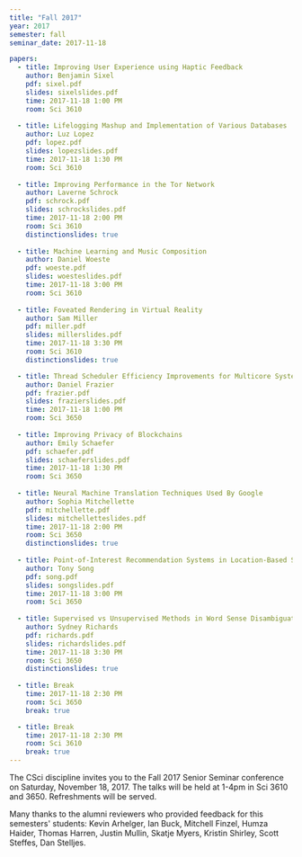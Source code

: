```yaml
---
title: "Fall 2017"
year: 2017
semester: fall
seminar_date: 2017-11-18

papers:
  - title: Improving User Experience using Haptic Feedback
    author: Benjamin Sixel
    pdf: sixel.pdf
    slides: sixelslides.pdf
    time: 2017-11-18 1:00 PM
    room: Sci 3610
    
  - title: Lifelogging Mashup and Implementation of Various Databases
    author: Luz Lopez
    pdf: lopez.pdf
    slides: lopezslides.pdf
    time: 2017-11-18 1:30 PM
    room: Sci 3610   
    
  - title: Improving Performance in the Tor Network
    author: Laverne Schrock
    pdf: schrock.pdf
    slides: schrockslides.pdf
    time: 2017-11-18 2:00 PM
    room: Sci 3610
    distinctionslides: true
    
  - title: Machine Learning and Music Composition
    author: Daniel Woeste
    pdf: woeste.pdf
    slides: woesteslides.pdf
    time: 2017-11-18 3:00 PM
    room: Sci 3610 
    
  - title: Foveated Rendering in Virtual Reality
    author: Sam Miller
    pdf: miller.pdf
    slides: millerslides.pdf
    time: 2017-11-18 3:30 PM
    room: Sci 3610
    distinctionslides: true

  - title: Thread Scheduler Efficiency Improvements for Multicore Systems
    author: Daniel Frazier
    pdf: frazier.pdf
    slides: frazierslides.pdf
    time: 2017-11-18 1:00 PM
    room: Sci 3650
    
  - title: Improving Privacy of Blockchains
    author: Emily Schaefer
    pdf: schaefer.pdf
    slides: schaeferslides.pdf
    time: 2017-11-18 1:30 PM
    room: Sci 3650   
    
  - title: Neural Machine Translation Techniques Used By Google
    author: Sophia Mitchellette
    pdf: mitchellette.pdf
    slides: mitchelletteslides.pdf
    time: 2017-11-18 2:00 PM
    room: Sci 3650
    distinctionslides: true
    
  - title: Point-of-Interest Recommendation Systems in Location-Based Social Networks
    author: Tony Song
    pdf: song.pdf
    slides: songslides.pdf
    time: 2017-11-18 3:00 PM
    room: Sci 3650 
    
  - title: Supervised vs Unsupervised Methods in Word Sense Disambiguation
    author: Sydney Richards
    pdf: richards.pdf
    slides: richardslides.pdf
    time: 2017-11-18 3:30 PM
    room: Sci 3650
    distinctionslides: true
    
  - title: Break
    time: 2017-11-18 2:30 PM
    room: Sci 3650
    break: true

  - title: Break
    time: 2017-11-18 2:30 PM
    room: Sci 3610
    break: true
---
```


The CSci discipline invites you to the Fall 2017 Senior Seminar conference on Saturday, November 18, 2017. The talks will be held at 1-4pm in Sci 3610 and 3650. Refreshments will be served.

Many thanks to the alumni reviewers who provided feedback for this semesters' students:
Kevin Arhelger, Ian Buck, Mitchell Finzel, Humza Haider, Thomas Harren, Justin Mullin, Skatje Myers, Kristin Shirley, Scott Steffes, Dan Stelljes.

